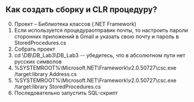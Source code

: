 ## Как создать сборку и CLR процедуру?
0. Проект – Библиотека классов (.NET Framework)
1. Если используется процедураотправик почты, то настроить пароли сторонних приложений в Gmail и указать свою почту и пароль в StoredProcedures.cs
2. Собрать проект
3. cd \DB\DB_Lab3\DB_Lab3       -- убедитесь, что в абсолютном пути нет русских символов
4. %SYSTEMROOT%\Microsoft.NET\Framework\v2.0.50727\csc.exe /target:library Address.cs
5. %SYSTEMROOT%\Microsoft.NET\Framework\v2.0.50727\csc.exe /target:library StoredProcedures.cs
6. Последовательно запустить SQL-скрипт